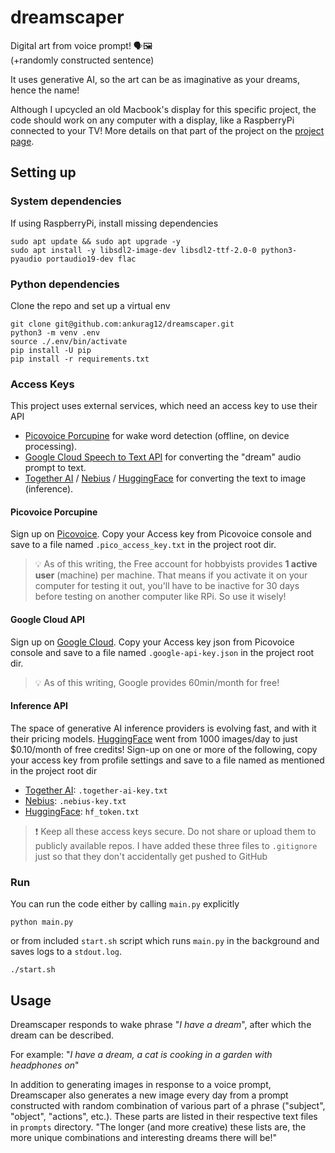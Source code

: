 # dreamscaper

Digital art from voice prompt! 🗣🖼️️  
(+randomly constructed sentence)

It uses generative AI, so the art can be as imaginative as your dreams, hence the name!

Although I upcycled an old Macbook's display for this specific project, the code should work on any computer with a
display, like a RaspberryPi connected to your TV!
More details on that part of the project on the [project page](https://ankurag12.github.io/dreamscaper/).

## Setting up

### System dependencies

If using RaspberryPi, install missing dependencies

```
sudo apt update && sudo apt upgrade -y
sudo apt install -y libsdl2-image-dev libsdl2-ttf-2.0-0 python3-pyaudio portaudio19-dev flac
```

### Python dependencies

Clone the repo and set up a virtual env

```commandline
git clone git@github.com:ankurag12/dreamscaper.git
python3 -m venv .env
source ./.env/bin/activate
pip install -U pip
pip install -r requirements.txt
```

### Access Keys

This project uses external services, which need an access key to use their API

- [Picovoice Porcupine](https://picovoice.ai/platform/porcupine/) for wake word detection (offline, on device processing).
- [Google Cloud Speech to Text API](https://cloud.google.com/speech-to-text/docs) for converting the "dream" audio
  prompt to text.
- [Together AI](https://docs.together.ai/docs/introduction) / [Nebius](https://studio.nebius.com/playground) / [HuggingFace](https://huggingface.co/join) for converting the text to image (inference).


#### Picovoice Porcupine

Sign up on [Picovoice](https://console.picovoice.ai/signup). Copy your Access key from Picovoice console and save to a
file
named `.pico_access_key.txt` in the project root dir.

> 💡 As of this writing, the Free account for hobbyists provides
> **1 active user** (machine) per machine. That means if you activate it on your computer for testing it out, you'll
> have to be inactive for 30 days before testing on another computer like RPi. So use it wisely!

#### Google Cloud API

Sign up on [Google Cloud](https://cloud.google.com). Copy your Access key json from Picovoice console and save to a file
named `.google-api-key.json` in the project root dir.
> 💡 As of this writing, Google provides 60min/month for free!

#### Inference API

The space of generative AI inference providers is evolving fast, and with it their pricing models. [HuggingFace](https://huggingface.co) went from 1000 images/day to just $0.10/month of free credits! Sign-up on one or more of the following, copy your access key from profile settings and save to a file named as mentioned in the project root dir
- [Together AI](https://docs.together.ai/docs/introduction): `.together-ai-key.txt`
- [Nebius](https://studio.nebius.com/playground): `.nebius-key.txt`
- [HuggingFace](https://huggingface.co/join): `hf_token.txt`


> ❗ Keep all these access keys secure. Do not share or upload them to publicly available repos. I have added these three
> files to `.gitignore` just so that they don't accidentally get pushed to GitHub

### Run

You can run the code either by calling `main.py` explicitly

```commandline
python main.py
```

or from included `start.sh` script which runs `main.py` in the background and saves logs to a `stdout.log`.

```commandline
./start.sh
```

## Usage

Dreamscaper responds to wake phrase "_I have a dream_", after which the dream can be described.

For example: "_I have a dream, a cat is cooking in a garden with headphones on_"

In addition to generating images in response to a voice prompt, Dreamscaper also generates a new image every day from a
prompt constructed with random combination of various part of a phrase ("subject", "object", "actions", etc.). These
parts are listed in their respective text files in `prompts` directory. "The longer (and more creative) these lists are,
the more unique combinations and interesting dreams there will be!"


